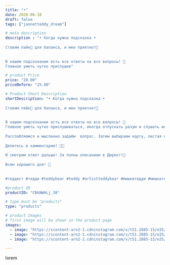 ```yaml
---
title: "•"
date: 2020-06-18
draft: false
tags: ["jannetteddy_dream"]

# meta description
description : "• Когда нужна подсказка •⠀
⠀
Ставим лайк💞 для баланса, и мне приятно!🥰⠀
⠀
⠀
В нашем подсознании есть все ответы на все вопросы! 🦋⠀
Главное уметь чутко прислушив"

# product Price
price: "20.00"
priceBefore: "25.00"

# Product Short Description
shortDescription: "• Когда нужна подсказка •⠀
⠀
Ставим лайк💞 для баланса, и мне приятно!🥰⠀
⠀
⠀
В нашем подсознании есть все ответы на все вопросы! 🦋⠀
Главное уметь чутко прислушиваться, иногда отпускать разум и слушать интуицию!💫⠀
⠀
Расслабляемся и мысленно задаём  вопрос. Затем выбираем карту, листая карусель. ⠀
⠀
Делитесь в комментарии! 🙏💞⠀
⠀
И смотрим ответ дальше! За полны описанием в Директ!💞⠀
⠀
Всем хорошего дня! 💫⠀
⠀
⠀
#теддист #тедди #teddybear #teddy #artistteddybear #мишкитедди #мишкатедди #teddybear🐻 #teddy🐻 #teddy_bear #teddybearlove #artistteddybear #artistteddy #своимируками #ручнаяработа #моявесна #распродажа #медведиспасутмир #мойпомощниккнига #jannettcollection #королевствотеддишик"

#product ID
productID: "CBkNWHLj_38"

# type must be "products"
type: "products"

# product Images
# first image will be shown in the product page
images:
  - image: "https://scontent-arn2-1.cdninstagram.com/v/t51.2885-15/e35/s1080x1080/104022167_622405488368178_7383999675398996418_n.jpg?_nc_ht=scontent-arn2-1.cdninstagram.com&_nc_cat=106&_nc_ohc=TSiulL_INZgAX8EigcM&tp=1&oh=3ef2728221c0a384f798e303f9a8024e&oe=605BF3C8&ig_cache_key=MjMzNDA0OTE5ODM4NTU1MzQzMQ%3D%3D.2"
  - image: "https://scontent-arn2-1.cdninstagram.com/v/t51.2885-15/e35/s1080x1080/103977467_263413674734059_2555814782523198186_n.jpg?_nc_ht=scontent-arn2-1.cdninstagram.com&_nc_cat=107&_nc_ohc=Et_Jvm3ZDFgAX-IYiuM&tp=1&oh=bee47c877af612ca962d694bb73656cf&oe=605B266C&ig_cache_key=MjMzNDA0OTE5ODQwMjM1NDE0MA%3D%3D.2"
  - image: "https://scontent-arn2-2.cdninstagram.com/v/t51.2885-15/e35/s1080x1080/104438404_313590453339396_2711212277783074785_n.jpg?_nc_ht=scontent-arn2-2.cdninstagram.com&_nc_cat=100&_nc_ohc=s-gsxCbyaZIAX9zNt7a&tp=1&oh=0e84e69717d20882c235b4422dd61f6a&oe=605D9FFF&ig_cache_key=MjMzNDA0OTE5ODM3NzE2ODA5MQ%3D%3D.2"

---
```

lorem
